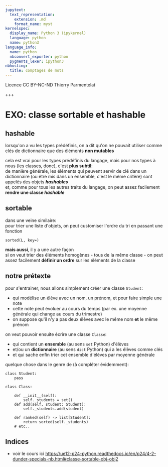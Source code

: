 ```yaml
---
jupytext:
  text_representation:
    extension: .md
    format_name: myst
kernelspec:
  display_name: Python 3 (ipykernel)
  language: python
  name: python3
language_info:
  name: python
  nbconvert_exporter: python
  pygments_lexer: ipython3
nbhosting:
  title: comptages de mots
---
```


<div class="licence">
<span>Licence CC BY-NC-ND</span>
<span>Thierry Parmentelat</span>
</div>

+++

# EXO: classe sortable et hashable


## hashable

lorsqu'on a vu les types prédéfinis, on a dit qu'on ne pouvait utiliser comme
clés de dictionnaire que des éléments **non mutables**

cela est vrai pour les types prédéfinis du langage, mais pour nos types à nous
(les classes, donc), c'est **plus subtil**:  
de manière générale, les éléments qui peuvent servir de clé dans un dictionnaire (ou être
mis dans un ensemble, c'est le même critère) sont appelés des objets
***hashables***  
et, comme pour tous les autres traits du langage, on peut assez facilement **rendre une classe *hashable***

## sortable

dans une veine similaire:  
pour trier une liste d'objets, on peut customiser l'ordre du tri en passant une fonction

`sorted(L, key=)`

**mais aussi**, il y a une autre façon  
si on veut trier des éléments homogènes - tous de la même classe - on peut assez
facilement **définir un ordre** sur les éléments de la classe

## notre prétexte

pour s'entrainer, nous allons simplement créer une classe `Student`:

- qui modélise un élève avec un nom, un prénom, et pour faire simple une note 
- cette note peut évoluer au cours du temps (par ex. une moyenne générale qui change au cours du trimestre)
- on suppose qu'il n'y a pas deux élèves avec le même nom **et** le même prénom

on veut pouvoir ensuite écrire une classe `Classe`:

- qui contient un **ensemble** (au sens `set` Python) d'élèves
- et/ou un **dictionnaire** (au sens `dict` Python) qui a les élèves comme clés
- et qui sache enfin trier cet ensemble d'élèves par moyenne générale

quelque chose dans le genre de (à compléter évidemment):

```{code-cell} ipython3
class Student:
    pass
```

```{code-cell} ipython3
class Class:

    def __init__(self):
        self._students = set()
    def add(self, student: Student):
        self._students.add(student)

    def ranked(self) -> list[Student]:
        return sorted(self._students)
    # etc..
```

## Indices

* voir le cours ici
  <https://ue12-p24-python.readthedocs.io/en/p24/4-2-dunder-specials-nb.html#classe-sortable-obj-obj2>
